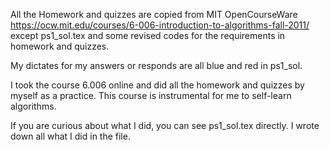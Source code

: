 All the Homework and quizzes are copied from MIT OpenCourseWare https://ocw.mit.edu/courses/6-006-introduction-to-algorithms-fall-2011/ except ps1_sol.tex and some revised codes for the requirements in homework and quizzes.

My dictates for my answers or responds are all blue and red in ps1_sol.

I took the course 6.006 online and did all the homework and quizzes by myself as a practice. This course is instrumental for me to self-learn algorithms.

If you are curious about what I did, you can see ps1_sol.tex directly. I wrote down all what I did in the file.
